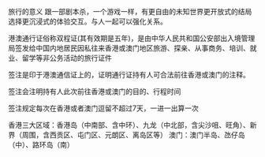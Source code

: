 旅行的意义
跟一部剧本杀，一个游戏一样，有更自由的未知世界更开放式的结局选择更沉浸式的体验交互。与人一起可以强化关系。


港澳通行证俗称双程证(其有效期是五年)，是由中华人民共和国公安部出入境管理局签发给中国内地居民因私往来香港或澳门地区旅游、探亲、从事商务、培训、就业、留学等非公务活动的旅行证件

签注是印于港澳通信证上的，证明通行证持有人可合法前往香港或澳门的注释。

签注会注明持有人此次前往香港或澳门的目的、行程时间

签注规定每次在香港或者澳门逗留不超过7天，一进一出算一次


香港三大区域：香港岛（中南部、含中环）、九龙（中北部，含尖沙咀、旺角）、新界（周围，含西贡区、屯门区、元朗区、离岛区等）
澳门：澳门半岛、氹仔岛（中）、路环岛（南）